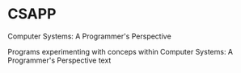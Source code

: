 # CSAPP
Computer Systems: A Programmer's Perspective

Programs experimenting with conceps within Computer Systems: A Programmer's Perspective text
